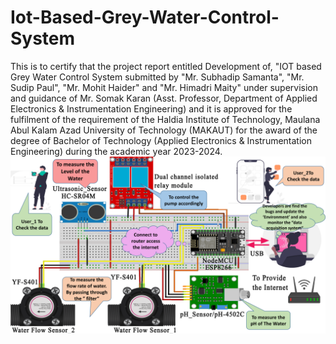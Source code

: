 # Iot-Based-Grey-Water-Control-System
This is to certify that the project report entitled Development of, "IOT based Grey Water Control System submitted by "Mr. Subhadip Samanta", "Mr. Sudip Paul", "Mr. Mohit Haider" and "Mr. Himadri Maity" under supervision and guidance of Mr. Somak Karan (Asst. Professor, Department of Applied Electronics & Instrumentation Engineering) and it is approved for the  fulfilment of the requirement of the Haldia Institute of Technology, Maulana Abul Kalam Azad University of Technology (MAKAUT) for the award of the degree of Bachelor of Technology (Applied Electronics & Instrumentation Engineering) during the academic year 2023-2024.
![logo](https://github.com/TheHextronics/Iot-Based-Grey-Water-Control-System/blob/main/Document/Cool_circuit%20Diagram.png)
